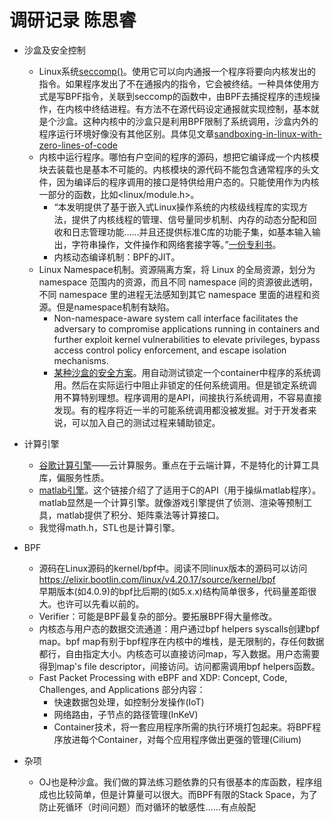 # **调研记录 陈思睿**
- 沙盒及安全控制  
  - Linux系统[seccomp()](https://www.man7.org/linux/man-pages/man2/seccomp.2.html)。使用它可以向内通报一个程序将要向内核发出的指令。如果程序发出了不在通报内的指令，它会被终结。一种具体使用方式是写BPF指令，关联到seccomp的函数中，由BPF去捕捉程序的违规操作，在内核中终结进程。有方法不在源代码设定通报就实现控制，基本就是个沙盒。这种内核中的沙盒只是利用BPF限制了系统调用，沙盒内外的程序运行环境好像没有其他区别。具体见文章[sandboxing-in-linux-with-zero-lines-of-code](https://blog.cloudflare.com/sandboxing-in-linux-with-zero-lines-of-code/)  
  - 内核中运行程序。哪怕有户空间的程序的源码，想把它编译成一个内核模块去装载也是基本不可能的。内核模块的源代码不能包含通常程序的头文件，因为编译后的程序调用的接口是特供给用户态的。只能使用作为内核一部分的函数，比如<linux/module.h>。
    - “本发明提供了基于嵌入式Linux操作系统的内核级线程库的实现方法，提供了内核线程的管理、信号量同步机制、内存的动态分配和回收和日志管理功能……并且还提供标准C库的功能子集，如基本输入输出，字符串操作，文件操作和网络套接字等。”[一份专利书](https://patents.google.com/patent/CN101226487A/zh)。
    -  内核动态编译机制：BPF的JIT。
  - Linux Namespace机制。资源隔离方案，将 Linux 的全局资源，划分为 namespace 范围内的资源，而且不同 namespace 间的资源彼此透明，不同 namespace 里的进程无法感知到其它 namespace 里面的进程和资源。但是namespace机制有缺陷。 
    -  Non-namespace-aware system call interface facilitates the adversary to compromise applications running in containers and further exploit
kernel vulnerabilities to elevate privileges, bypass access control policy enforcement, and
escape isolation mechanisms. 
    - [某种沙盒的安全方案](https://xueshu.baidu.com/usercenter/paper/show?paperid=1f4p04r0mh3j0td04s1j0r5013162640&site=xueshu_se)。用自动测试锁定一个container中程序的系统调用。然后在实际运行中阻止非锁定的任何系统调用。但是锁定系统调用不算特别理想。程序调用的是API，间接执行系统调用，不容易直接发现。有的程序将近一半的可能系统调用都没被发掘。对于开发者来说，可以加入自己的测试过程来辅助锁定。
- 计算引擎
  - [谷歌计算引擎](https://zh.m.wikipedia.org/wiki/Google%E8%AE%A1%E7%AE%97%E5%BC%95%E6%93%8E)——云计算服务。重点在于云端计算，不是特化的计算工具库，偏服务性质。
  - [matlab引擎](https://zh.m.wikipedia.org/wiki/Google%E8%AE%A1%E7%AE%97%E5%BC%95%E6%93%8E)。这个链接介绍了了适用于C的API（用于操纵matlab程序）。matlab显然是一个计算引擎。就像游戏引擎提供了侦测、渲染等预制工具，matlab提供了积分、矩阵乘法等计算接口。
  - 我觉得math.h，STL也是计算引擎。  
-  BPF   
   - 源码在Linux源码的kernel/bpf中。阅读不同linux版本的源码可以访问 https://elixir.bootlin.com/linux/v4.20.17/source/kernel/bpf  
     早期版本(如4.0.9)的bpf比后期的(如5.x.x)结构简单很多，代码量差距很大。也许可以先看以前的。
   - Verifier：可能是BPF最复杂的部分。要拓展BPF得大量修改。
   - 内核态与用户态的数据交流通道：用户通过bpf helpers syscalls创建bpf map。bpf map有别于bpf程序在内核中的堆栈，是无限制的，存任何数据都行，自由指定大小。内核态可以直接访问map，写入数据。用户态需要得到map's file descriptor，间接访问。访问都需调用bpf helpers函数。
   -  Fast Packet Processing with eBPF and XDP: Concept, Code, Challenges, and Applications 部分内容：  
      - 快速数据包处理，如控制分发操作(IoT)
      - 网络路由，子节点的路径管理(InKeV)
      - Container技术，将一套应用程序所需的执行环境打包起来。将BPF程序放进每个Container，对每个应用程序做出更强的管理(Cilium)


- 杂项  
  - OJ也是种沙盒。我们做的算法练习题依靠的只有很基本的库函数，程序组成也比较简单，但是计算量可以很大。而BPF有限的Stack Space，为了防止死循环（时间问题）而对循环的敏感性……有点般配